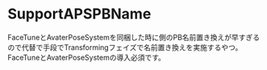 SupportAPSPBName
====

FaceTuneとAvaterPoseSystemを同梱した時に側のPB名前置き換えが早すぎるので代替で手段でTransformingフェイズで名前置き換えを実施するやつ。<br>
FaceTuneとAvaterPoseSystemの導入必須です。
